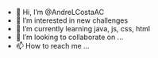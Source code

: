 - 👋 Hi, I’m @AndreLCostaAC
- 👀 I’m interested in new challenges
- 🌱 I’m currently learning java, js, css, html
- 💞️ I’m looking to collaborate on ...
- 📫 How to reach me ...

<!---
AndreLCostaAC/AndreLCostaAC is a ✨ special ✨ repository because its `README.md` (this file) appears on your GitHub profile.
You can click the Preview link to take a look at your changes.
--->
